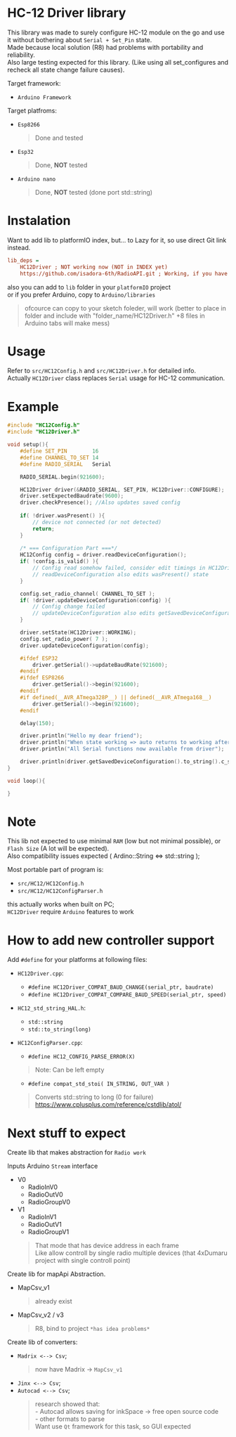 # HC-12 Driver library

This library was made to surely configure HC-12 module on the go and use it without bothering about `Serial + Set_Pin` state.  
Made because local solution (R8) had problems with portability and reliability.  
Also large testing expected for this library. (Like using all set_configures and recheck all state change failure causes).

Target framework:  
- `Arduino Framework`

Target platfroms:
- `Esp8266`
    > Done and tested
- `Esp32`
    > Done, **NOT** tested
- `Arduino nano`
    > Done, **NOT** tested (done port std::string)

# Instalation

Want to add lib to platformIO index, but... to Lazy for it, so use direct Git link instead.
```ini
lib_deps = 
    HC12Driver ; NOT working now (NOT in INDEX yet)
    https://github.com/isadora-6th/RadioAPI.git ; Working, if you have access to repo
```
also you can add to `lib` folder in your `platformIO` project  
or if you prefer Arduino, copy to `Arduino/libraries`  
> ofcource can copy to your sketch foleder, will work (better to place in folder and include with "folder_name/HC12Driver.h" +8 files in Arduino tabs will make mess)

# Usage
Refer to `src/HC12Config.h` and `src/HC12Driver.h` for detailed info.  
Actually `HC12Driver` class replaces `Serial` usage for HC-12 communication.


# Example

```cpp
#include "HC12Config.h"
#include "HC12Driver.h"

void setup(){
    #define SET_PIN        16
    #define CHANNEL_TO_SET 14
    #define RADIO_SERIAL   Serial

    RADIO_SERIAL.begin(921600);

    HC12Driver driver(&RADIO_SERIAL, SET_PIN, HC12Driver::CONFIGURE);
    driver.setExpectedBaudrate(9600);
    driver.checkPresence(); //Also updates saved config
    
    if( !driver.wasPresent() ){
        // device not connected (or not detected)
        return;
    }
 
    /* === Configuration Part ===*/
    HC12Config config = driver.readDeviceConfiguration();
    if( !config.is_valid() ){
        // Config read somehow failed, consider edit timings in HC12Driver.cpp
        // readDeviceConfiguration also edits wasPresent() state
    }

    config.set_radio_channel( CHANNEL_TO_SET );
    if( !driver.updateDeviceConfiguration(config) ){
        // Config change failed
        // updateDeviceConfiguration also edits getSavedDeviceConfiguration() state on success
    }

    driver.setState(HC12Driver::WORKING);
    config.set_radio_power( 7 );
    driver.updateDeviceConfiguration(config);

    #ifdef ESP32
        driver.getSerial()->updateBaudRate(921600);
    #endif
    #ifdef ESP8266
        driver.getSerial()->begin(921600);
    #endif
    #if defined(__AVR_ATmega328P__) || defined(__AVR_ATmega168__)
        driver.getSerial()->begin(921600);
    #endif

    delay(150);

    driver.println("Hello my dear friend");
    driver.println("When state working => auto returns to working after update");   
    driver.println("All Serial functions now available from driver");

    driver.println(driver.getSavedDeviceConfiguration().to_string().c_str());    
}

void loop(){

}
```

# Note
This lib not expected to use minimal `RAM` (low but not minimal possible), or `Flash Size` (A lot will be expected).  
Also compatibility issues expected ( Ardino::String <=> std::string );

Most portable part of program is:
- `src/HC12/HC12Config.h`
- `src/HC12/HC12ConfigParser.h`  

this actually works when built on PC;  
`HC12Driver` require `Arduino` features to work

# How to add new controller support
  
Add `#define` for your platforms at following files:

- `HC12Driver.cpp`:  
    - `#define HC12Driver_COMPAT_BAUD_CHANGE(serial_ptr, baudrate)`
    - `#define HC12Driver_COMPAT_COMPARE_BAUD_SPEED(serial_ptr, speed)`

- `HC12_std_string_HAL.h`:
    - `std::string`
    - `std::to_string(long)`
 
- `HC12ConfigParser.cpp`:
    - `#define HC12_CONFIG_PARSE_ERROR(X)`
    > Note: Can be left empty
    - `#define compat_std_stoi( IN_STRING, OUT_VAR )`
    > Converts std::string to long (0 for failure)  
    https://www.cplusplus.com/reference/cstdlib/atol/

# Next stuff to expect
Create lib that makes abstraction for `Radio work`

Inputs Arduino `Stream` interface
- V0
    - RadioInV0
    - RadioOutV0
    - RadioGroupV0
- V1
    - RadioInV1
    - RadioOutV1
    - RadioGroupV1
    > That mode that has device address in each frame  
      Like allow controll by single radio multiple devices
      (that 4xDumaru project with single controll point)  

Create lib for mapApi Abstraction.
- MapCsv_v1 
    > already exist
- MapCsv_v2 / v3
    > R8, bind to project `*has idea problems*`  

Create lib of converters: 
- `Madrix <--> Csv`;
    > now have Madrix -> `MapCsv_v1`
- `Jinx <--> Csv`;  
- `Autocad <--> Csv`;
    > research showed that:  
        - Autocad allows saving for inkSpace -> free open source code  
        - other formats to parse  
        Want use `Qt` framework for this task, so GUI expected